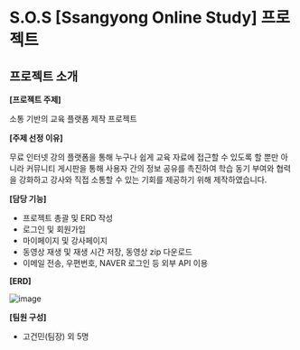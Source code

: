 # S.O.S [Ssangyong Online Study] 프로젝트

## 프로젝트 소개


**[프로젝트 주제]**

소통 기반의 교육 플랫폼 제작 프로젝트


**[주제 선정 이유]**

무료 인터넷 강의 플랫폼을 통해 누구나 쉽게 교육 자료에 접근할 수 있도록 할 뿐만 아니라 커뮤니티 게시판을 통해 사용자 간의 정보 공유를 촉진하여
학습 동기 부여와 협력을 강화하고 강사와 직접 소통할 수 있는 기회를 제공하기 위해 제작하였습니다.


**[담당 기능]**
- 프로젝트 총괄 및 ERD 작성
- 로그인 및 회원가입
- 마이페이지 및 강사페이지
- 동영상 재생 및 재생 시간 저장, 동영상 zip 다운로드
- 이메일 전송, 우편번호, NAVER 로그인 등 외부 API 이용


**[ERD]**

![image](https://github.com/user-attachments/assets/42e48dc3-a58b-42e4-b5b6-6c4329de5469)



**[팀원 구성]**
- 고건민(팀장) 외 5명

